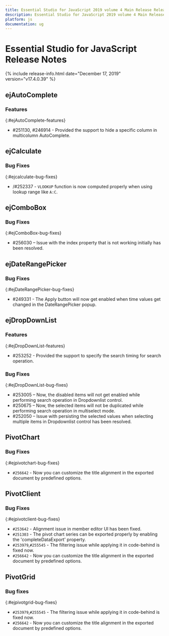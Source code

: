 ```yaml
---
title: Essential Studio for JavaScript 2019 volume 4 Main Release Release Notes  
description: Essential Studio for JavaScript 2019 volume 4 Main Release Release Notes  
platform: js
documentation: ug
---
```


# Essential Studio for JavaScript  Release Notes  

{% include release-info.html date="December 17, 2019"  version="v17.4.0.39" %} 




## ejAutoComplete

### Features
{:#ejAutoComplete-features}

* \#251130, \#246914 - Provided the support to hide a specific column in multicolumn AutoComplete.
## ejCalculate
 
### Bug Fixes
{:#ejcalculate-bug-fixes}

* /#252337 - `VLOOKUP` function is now computed properly when using lookup range like `A:C`.

## ejComboBox 

### Bug Fixes	
{:#ejComboBox-bug-fixes}

* \#256030 – Issue with the index property that is not working initially has been resolved.
## ejDateRangePicker 

### Bug Fixes	
{:#ejDateRangePicker-bug-fixes}

* \#249331 - The Apply button will now get enabled when time values get changed in the DateRangePicker popup.
## ejDropDownList

### Features
{:#ejDropDownList-features}

* \#253252 - Provided the support to specify the search timing for search operation.

### Bug Fixes	
{:#ejDropDownList-bug-fixes}

* \#253005 – Now, the disabled items will not get enabled while performing search operation in Dropdownlist control.
* \#250675 – Now, the selected items will not be duplicated while performing search operation in multiselect mode.
* \#252050 – Issue with persisting the selected values when selecting multiple items in Dropdownlist control has been resolved.
## PivotChart

### Bug Fixes
{:#ejpivotchart-bug-fixes}

* `#256642` - Now you can customize the title alignment in the exported document by predefined options.
## PivotClient

### Bug Fixes
{:#ejpivotclient-bug-fixes}

* `#253642` - Alignment issue in member editor UI has been fixed.
* `#251303` - The pivot chart series can be exported properly by enabling the 'completeDataExport' property.
* `#253979`,`#255545` - The filtering issue while applying it in code-behind is fixed now.
* `#256642` - Now you can customize the title alignment in the exported document by predefined options.
## PivotGrid

### Bug fixes
{:#ejpivotgrid-bug-fixes}

* `#253979`,`#255545` - The filtering issue while applying it in code-behind is fixed now.
* `#256642` - Now you can customize the title alignment in the exported document by predefined options.
